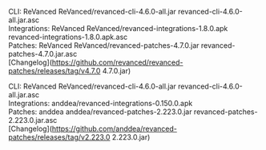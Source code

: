 CLI: ReVanced
ReVanced/revanced-cli-4.6.0-all.jar
revanced-cli-4.6.0-all.jar.asc  
Integrations: ReVanced
ReVanced/revanced-integrations-1.8.0.apk
revanced-integrations-1.8.0.apk.asc  
Patches: ReVanced
ReVanced/revanced-patches-4.7.0.jar
revanced-patches-4.7.0.jar.asc  
[Changelog](https://github.com/revanced/revanced-patches/releases/tag/v4.7.0
4.7.0.jar)




CLI: ReVanced
ReVanced/revanced-cli-4.6.0-all.jar
revanced-cli-4.6.0-all.jar.asc  
Integrations: anddea/revanced-integrations-0.150.0.apk  
Patches: anddea
anddea/revanced-patches-2.223.0.jar
revanced-patches-2.223.0.jar.asc  
[Changelog](https://github.com/anddea/revanced-patches/releases/tag/v2.223.0
2.223.0.jar)

